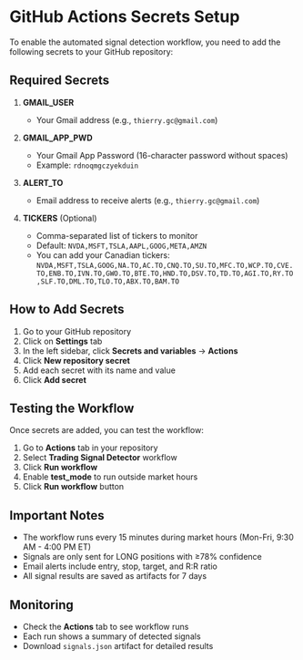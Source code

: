 # GitHub Actions Secrets Setup

To enable the automated signal detection workflow, you need to add the following secrets to your GitHub repository:

## Required Secrets

1. **GMAIL_USER**
   - Your Gmail address (e.g., `thierry.gc@gmail.com`)

2. **GMAIL_APP_PWD**
   - Your Gmail App Password (16-character password without spaces)
   - Example: `rdnoqmgczyekduin`

3. **ALERT_TO**
   - Email address to receive alerts (e.g., `thierry.gc@gmail.com`)

4. **TICKERS** (Optional)
   - Comma-separated list of tickers to monitor
   - Default: `NVDA,MSFT,TSLA,AAPL,GOOG,META,AMZN`
   - You can add your Canadian tickers: `NVDA,MSFT,TSLA,GOOG,NA.TO,AC.TO,CNQ.TO,SU.TO,MFC.TO,WCP.TO,CVE.TO,ENB.TO,IVN.TO,GWO.TO,BTE.TO,HND.TO,DSV.TO,TD.TO,AGI.TO,RY.TO,SLF.TO,DML.TO,TLO.TO,ABX.TO,BAM.TO`

## How to Add Secrets

1. Go to your GitHub repository
2. Click on **Settings** tab
3. In the left sidebar, click **Secrets and variables** → **Actions**
4. Click **New repository secret**
5. Add each secret with its name and value
6. Click **Add secret**

## Testing the Workflow

Once secrets are added, you can test the workflow:

1. Go to **Actions** tab in your repository
2. Select **Trading Signal Detector** workflow
3. Click **Run workflow**
4. Enable **test_mode** to run outside market hours
5. Click **Run workflow** button

## Important Notes

- The workflow runs every 15 minutes during market hours (Mon-Fri, 9:30 AM - 4:00 PM ET)
- Signals are only sent for LONG positions with ≥78% confidence
- Email alerts include entry, stop, target, and R:R ratio
- All signal results are saved as artifacts for 7 days

## Monitoring

- Check the **Actions** tab to see workflow runs
- Each run shows a summary of detected signals
- Download `signals.json` artifact for detailed results